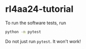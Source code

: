 # rl4aa24-tutorial

To run the software tests, run

```bash
python -m pytest
```

Do not just run `pytest`. It won't work!
